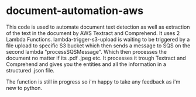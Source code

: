 # document-automation-aws
This code is used to automate document text detection as well as extraction of the text in the document by AWS Textract and Comprehend.
It uses 2 Lambda Functions.
lambda-trigger-s3-upload is waiting to be triggered by a file upload to specific S3 bucket which then sends a message to SQS on the second lambda "processSQSMessage".
Which then processes the document no matter if its .pdf .jpeg etc. It processes it trough Textract and Comprehend and gives you the entities and all the information in a structured .json file.

The function is still in progress so i'm happy to take any feedback as i'm new to python.
